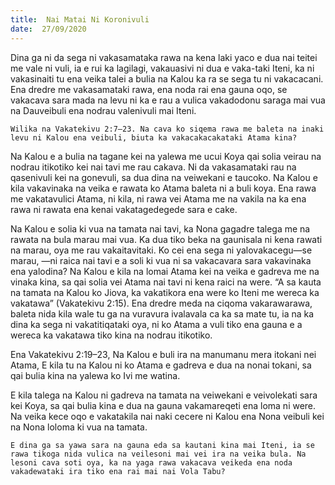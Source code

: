 ```yaml
---
title:  Nai Matai Ni Koronivuli
date:  27/09/2020
---
```


Dina ga ni da sega ni vakasamataka rawa na kena laki yaco e dua nai teitei me vale ni vuli, ia e rui ka lagilagi, vakauasivi ni dua e vaka-taki Iteni, ka ni vakasinaiti tu ena veika talei a bulia na Kalou ka ra se sega tu ni vakacacani. Ena dredre me vakasamataki rawa, ena noda rai ena gauna oqo, se vakacava sara mada na levu ni ka e rau a vulica vakadodonu saraga mai vua na Dauveibuli ena nodrau valenivuli mai Iteni.

`Wilika na Vakatekivu 2:7–23. Na cava ko siqema rawa me baleta na inaki levu ni Kalou ena veibuli, biuta ka vakacakacakataki Atama kina?`

Na Kalou e a bulia na tagane kei na yalewa me ucui Koya qai solia veirau na nodrau itikotiko kei nai tavi me rau cakava. Ni da vakasamataki rau na qasenivuli kei na gonevuli, sa dua dina na veiwekani e taucoko. Na Kalou e kila vakavinaka na veika e rawata ko Atama baleta ni a buli koya. Ena rawa me vakatavulici Atama, ni kila, ni rawa vei Atama me na vakila na ka ena rawa ni rawata ena kenai vakatagedegede sara e cake.

Na Kalou e solia ki vua na tamata nai tavi, ka Nona gagadre talega me na rawata na bula marau mai vua. Ka dua tiko beka na gaunisala ni kena rawati na marau, oya me rau vakaitavitaki. Ko cei ena sega ni yalovakacegu—se marau, —ni raica nai tavi e a soli ki vua ni sa vakacavara sara vakavinaka ena yalodina? Na Kalou e kila na lomai Atama kei na veika e gadreva me na vinaka kina, sa qai solia vei Atama nai tavi ni kena raici na were. “A sa kauta na tamata na Kalou ko Jiova, ka vakatikora ena were ko Iteni me wereca ka vakatawa” (Vakatekivu 2:15). Ena dredre meda na ciqoma vakarawarawa, baleta nida kila wale tu ga na vuravura ivalavala ca ka sa mate tu, ia na ka dina ka sega ni vakatitiqataki oya, ni ko Atama a vuli tiko ena gauna e a wereca ka vakatawa tiko kina na nodrau itikotiko.

Ena Vakatekivu 2:19–23, Na Kalou e buli ira na manumanu mera itokani nei Atama, E kila tu na Kalou ni ko Atama e gadreva e dua na nonai tokani, sa qai bulia kina na yalewa ko Ivi me watina.

E kila talega na Kalou ni gadreva na tamata na veiwekani e veivolekati sara kei Koya, sa qai bulia kina e dua na gauna vakamareqeti ena loma ni were. Na veika kece oqo e vakatakila nai naki cecere ni Kalou ena Nona veibuli kei na Nona loloma ki vua na tamata.

`E dina ga sa yawa sara na gauna eda sa kautani kina mai Iteni, ia se rawa tikoga nida vulica na veilesoni mai vei ira na veika bula. Na lesoni cava soti oya, ka na yaga rawa vakacava veikeda ena noda vakadewataki ira tiko ena rai mai nai Vola Tabu?`